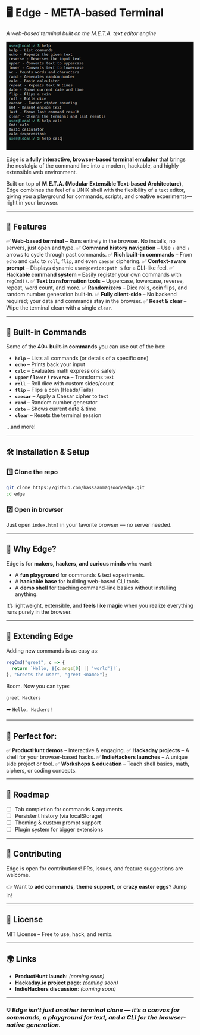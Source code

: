 # 🖥️ Edge - META-based Terminal

*A web-based terminal built on the M.E.T.A. text editor engine*

![Edge terminal screenshot](https://raw.githubusercontent.com/hassaanmaqsood/edge/160fe7b2369b3c04ad626b627da19ccf8bb39b87/images/ss_meta-terminal.png) <!-- optional image placeholder -->

Edge is a **fully interactive, browser-based terminal emulator** that brings the nostalgia of the command line into a modern, hackable, and highly extensible web environment.

Built on top of **M.E.T.A. (Modular Extensible Text-based Architecture)**, Edge combines the feel of a UNIX shell with the flexibility of a text editor, giving you a playground for commands, scripts, and creative experiments—right in your browser.

---

## 🚀 Features

✅ **Web-based terminal** – Runs entirely in the browser. No installs, no servers, just open and type.
✅ **Command history navigation** – Use `↑` and `↓` arrows to cycle through past commands.
✅ **Rich built-in commands** – From `echo` and `calc` to `roll`, `flip`, and even `caesar` ciphering.
✅ **Context-aware prompt** – Displays dynamic `user@device:path $` for a CLI-like feel.
✅ **Hackable command system** – Easily register your own commands with `regCmd()`.
✅ **Text transformation tools** – Uppercase, lowercase, reverse, repeat, word count, and more.
✅ **Randomizers** – Dice rolls, coin flips, and random number generation built-in.
✅ **Fully client-side** – No backend required; your data and commands stay in the browser.
✅ **Reset & clear** – Wipe the terminal clean with a single `clear`.

---

## 📜 Built-in Commands

Some of the **40+ built-in commands** you can use out of the box:

* **`help`** – Lists all commands (or details of a specific one)
* **`echo`** – Prints back your input
* **`calc`** – Evaluates math expressions safely
* **`upper` / `lower` / `reverse`** – Transforms text
* **`roll`** – Roll dice with custom sides/count
* **`flip`** – Flips a coin (Heads/Tails)
* **`caesar`** – Apply a Caesar cipher to text
* **`rand`** – Random number generator
* **`date`** – Shows current date & time
* **`clear`** – Resets the terminal session

...and more!

---

## 🛠️ Installation & Setup

### 1️⃣ Clone the repo

```bash
git clone https://github.com/hassaanmaqsood/edge.git
cd edge
```

### 2️⃣ Open in browser

Just open `index.html` in your favorite browser — no server needed.

---

## 🎯 Why Edge?

Edge is for **makers, hackers, and curious minds** who want:

* A **fun playground** for commands & text experiments.
* A **hackable base** for building web-based CLI tools.
* A **demo shell** for teaching command-line basics without installing anything.

It’s lightweight, extensible, and **feels like magic** when you realize everything runs purely in the browser.

---

## 🔧 Extending Edge

Adding new commands is as easy as:

```js
regCmd("greet", c => {
  return `Hello, ${c.args[0] || 'world'}!`;
}, "Greets the user", "greet <name>");
```

Boom. Now you can type:

```
greet Hackers
```

➡️ `Hello, Hackers!`

---

## 🎥 Perfect for:

✅ **ProductHunt demos** – Interactive & engaging.
✅ **Hackaday projects** – A shell for your browser-based hacks.
✅ **IndieHackers launches** – A unique side project or tool.
✅ **Workshops & education** – Teach shell basics, math, ciphers, or coding concepts.

---

## 📍 Roadmap

* [ ] Tab completion for commands & arguments
* [ ] Persistent history (via localStorage)
* [ ] Theming & custom prompt support
* [ ] Plugin system for bigger extensions

---

## 🤝 Contributing

Edge is open for contributions! PRs, issues, and feature suggestions are welcome.

👉 Want to **add commands**, **theme support**, or **crazy easter eggs**? Jump in!

---

## 📜 License

MIT License – Free to use, hack, and remix.

---

## 🌍 Links

* **ProductHunt launch**: *(coming soon)*
* **Hackaday.io project page**: *(coming soon)*
* **IndieHackers discussion**: *(coming soon)*

---

### 💡 *Edge isn’t just another terminal clone — it’s a canvas for commands, a playground for text, and a CLI for the browser-native generation.*
